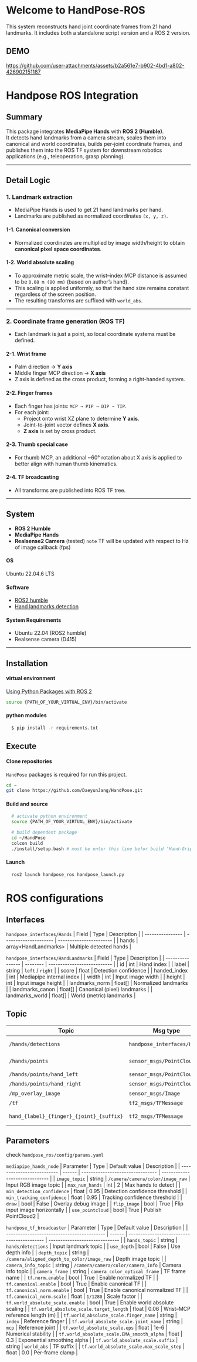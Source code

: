 # Welcome to HandPose-ROS
This system reconstructs hand joint coordinate frames from 21 hand landmarks. It includes both a standalone script version and a ROS 2 version.

## DEMO
<!-- https://github.com/user-attachments/assets/956f45fd-a752-4233-a894-6325916b71ae -->
https://github.com/user-attachments/assets/b2a561e7-b902-4bd1-a802-426902151187

# Handpose ROS Integration

## Summary
This package integrates **MediaPipe Hands** with **ROS 2 (Humble)**.  
It detects hand landmarks from a camera stream, scales them into canonical and world coordinates, builds per-joint coordinate frames, and publishes them into the ROS TF system for downstream robotics applications (e.g., teleoperation, grasp planning).

---

## Detail Logic

### 1. Landmark extraction
- MediaPipe Hands is used to get 21 hand landmarks per hand.
- Landmarks are published as normalized coordinates `(x, y, z)`.

#### 1-1. Canonical conversion
- Normalized coordinates are multiplied by image width/height to obtain **canonical pixel space coordinates**.

#### 1-2. World absolute scaling
- To approximate metric scale, the wrist–index MCP distance is assumed to be `0.08 m (80 mm)` (based on author’s hand).
- This scaling is applied uniformly, so that the hand size remains constant regardless of the screen position.
- The resulting transforms are suffixed with `world_abs`.

---

### 2. Coordinate frame generation (ROS TF)
- Each landmark is just a point, so local coordinate systems must be defined.

#### 2-1. Wrist frame
- Palm direction → **Y axis**  
- Middle finger MCP direction → **X axis**  
- Z axis is defined as the cross product, forming a right-handed system.

#### 2-2. Finger frames
- Each finger has joints: `MCP → PIP → DIP → TIP`.
- For each joint:
  - Project onto wrist XZ plane to determine **Y axis**.
  - Joint-to-joint vector defines **X axis**.
  - **Z axis** is set by cross product.

#### 2-3. Thumb special case
- For thumb MCP, an additional ~60° rotation about X axis is applied to better align with human thumb kinematics.

#### 2-4. TF broadcasting
- All transforms are published into ROS TF tree.

---

## System
- **ROS 2 Humble**
- **MediaPipe Hands**
- **Realsense2 Camera** (tested)
`note`
TF will be updated with respect to Hz of image callback (fps)

#### OS
Ubuntu 22.04.6 LTS

#### Software
- [ROS2 humble](https://docs.ros.org/en/humble/index.html)
- [Hand landmarks detection](https://ai.google.dev/edge/mediapipe/solutions/vision/hand_landmarker)

#### System Requirements
- Ubuntu 22.04 (ROS2 humble)
- Realsense camera (D415)

---

## Installation
#### virtual environment
[Using Python Packages with ROS 2](https://docs.ros.org/en/humble/How-To-Guides/Using-Python-Packages.html#installing-via-a-virtual-environment)
```bash
source {PATH_OF_YOUR_VIRTUAL_ENV}/bin/activate
```

#### python modules
```bash
  $ pip install -r requirements.txt
```

## Execute
#### Clone repositories
`HandPose` packages is required for run this project.
```bash
cd ~
git clone https://github.com/DaeyunJang/HandPose.git
```

#### Build and source
```bash
  # activate python environment
  source {PATH_OF_YOUR_VIRTUAL_ENV}/bin/activate

  # build dependent package
  cd ~/HandPose
  colcon build
  ./install/setup.bash # must be enter this line befor build 'Hand-Gripper-ROS2' package.
```

#### Launch
```bash
  ros2 launch handpose_ros handpose_launch.py
```

# ROS configurations

## Interfaces
`handpose_interfaces/Hands`
| Field            | Type                  | Description             |
| ---------------- | --------------------- | ----------------------- |
| hands            | array\<HandLandmarks> | Multiple detected hands |

`handpose_interfaces/HandLandmarks`
| Field            | Type     | Description                 |
| ---------------- | -------- | --------------------------- |
| id               | int      | Hand index                  |
| label            | string   | `left` / `right`            |
| score            | float    | Detection confidence        |
| handed\_index    | int      | Mediapipe internal index    |
| width            | int      | Input image width           |
| height           | int      | Input image height          |
| landmarks\_norm  | float\[] | Normalized landmarks        |
| landmarks\_canon | float\[] | Canonical (pixel) landmarks |
| landmarks\_world | float\[] | World (metric) landmarks    |


## Topic
| Topic                                    | Msg type                    | Description                                          |
| ---------------------------------------- | --------------------------- | ---------------------------------------------------- |
| `/hands/detections`                      | `handpose_interfaces/Hands` | Detected hands (landmarks + metadata)                |
| `/hands/points`                          | `sensor_msgs/PointCloud2`   | All hand landmarks as PointCloud                     |
| `/hands/points/hand_left`                | `sensor_msgs/PointCloud2`   | Left hand landmarks                                  |
| `/hands/points/hand_right`               | `sensor_msgs/PointCloud2`   | Right hand landmarks                                 |
| `/mp_overlay_image`                      | `sensor_msgs/Image`         | Debug overlay image                                  |
| `/tf`                                    | `tf2_msgs/TFMessage`        | TF transforms of wrist & joints                      |
| `hand_{label}_{finger}_{joint}_{suffix}` | `tf2_msgs/TFMessage`        | Per-joint TFs (e.g. `hand_left_index_mcp_world_abs`) |


## Parameters
check `handpose_ros/config/params.yaml`

`mediapipe_hands_node`
| Parameter                  | Type   | Default value                    | Description                    |
| -------------------------- | ------ | -------------------------------- | ------------------------------ |
| `image_topic`              | string | `/camera/camera/color/image_raw` | Input RGB image topic          |
| `max_num_hands`            | int    | 2                                | Max hands to detect            |
| `min_detection_confidence` | float  | 0.95                             | Detection confidence threshold |
| `min_tracking_confidence`  | float  | 0.95                             | Tracking confidence threshold  |
| `draw`                     | bool   | False                            | Overlay debug image            |
| `flip_image`               | bool   | True                             | Flip input image horizontally  |
| `use_pointcloud`           | bool   | True                             | Publish PointCloud2            |

`handpose_tf_broadcaster`
| Parameter                                  | Type   | Default value                              | Description                    |
| ------------------------------------------ | ------ | ------------------------------------------ | ------------------------------ |
| `hands_topic`                              | string | `hands/detections`                         | Input landmark topic           |
| `use_depth`                                | bool   | False                                      | Use depth info                 |
| `depth_topic`                              | string | `/camera/aligned_depth_to_color/image_raw` | Depth image topic              |
| `camera_info_topic`                        | string | `/camera/camera/color/camera_info`         | Camera info topic              |
| `camera_frame`                             | string | `camera_color_optical_frame`               | TF frame name                  |
| `tf.norm.enable`                           | bool   | True                                       | Enable normalized TF           |
| `tf.canonical.enable`                      | bool   | True                                       | Enable canonical TF            |
| `tf.canonical_norm.enable`                 | bool   | True                                       | Enable canonical normalized TF |
| `tf.canonical_norm.scale`                  | float  | `1/1280`                                   | Scale factor                   |
| `tf.world_absolute_scale.enable`           | bool   | True                                       | Enable world absolute scaling  |
| `tf.world_absolute_scale.target_length`    | float  | 0.06                                       | Wrist–MCP reference length (m) |
| `tf.world_absolute_scale.finger_name`      | string | `index`                                    | Reference finger               |
| `tf.world_absolute_scale.joint_name`       | string | `mcp`                                      | Reference joint                |
| `tf.world_absolute_scale.eps`              | float  | 1e-6                                       | Numerical stability            |
| `tf.world_absolute_scale.EMA_smooth_alpha` | float  | 0.3                                        | Exponential smoothing alpha    |
| `tf.world_absolute_scale.suffix`           | string | `world_abs`                                | TF suffix                      |
| `tf.world_absolute_scale.max_scale_step`   | float  | 0.0                                        | Per-frame clamp                |







